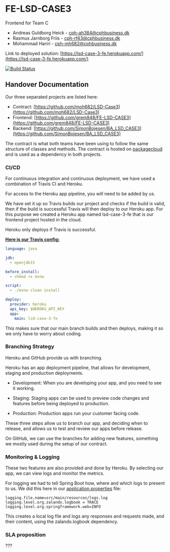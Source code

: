 # FE-LSD-CASE3

Frontend for Team C

- Andreas Guldborg Heick - cph-ah384@cphbusiness.dk
- Rasmus Jarnborg Friis - cph-rf43@cphbusiness.dk
- Mohammad Hariri - cph-mh682@cphbusiness.dk

Link to deployed solution:
[https://lsd-case-3-fe.herokuapp.com/](https://lsd-case-3-fe.herokuapp.com/)

[![Build Status](https://travis-ci.com/grem848/FE-LSD-CASE3.svg?branch=main)](https://travis-ci.com/grem848/FE-LSD-CASE3)

## Handover Documentation

Our three separated projects are listed here:

- Contract: [https://github.com/moh682/LSD-Case3](https://github.com/moh682/LSD-Case3)
- Frontend: [https://github.com/grem848/FE-LSD-CASE3](https://github.com/grem848/FE-LSD-CASE3)
- Backend: [https://github.com/SimonBojesen/BA_LSD_CASE3](https://github.com/SimonBojesen/BA_LSD_CASE3)

The contract is what both teams have been using to follow the same structure of classes and methods. The contract is hosted on [packagecloud](https://packagecloud.io/lsdckmwn/lsdcontract) and is used as a dependency in both projects.

### CI/CD

For continuous integration and continuous deployment, we have used a combination of Travis CI and Heroku.

For access to the Heroku app pipeline, you will need to be added by us.

We have set it up so Travis builds our project and checks if the build is valid, then if the build is successful Travis will then deploy to our Heroku app. For this purpose we created a Heroku app named lsd-case-3-fe that is our frontend project hosted in the cloud.

Heroku only deploys if Travis is successful.

**[Here is our Travis config:](https://github.com/grem848/FE-LSD-CASE3/blob/main/.travis.yml)**

```yml
language: java

jdk:
  - openjdk15

before_install:
  - chmod +x mvnw

script:
  - ./mvnw clean install

deploy:
  provider: heroku
  api_key: $HEROKU_API_KEY
  app:
    main: lsd-case-3-fe
```

This makes sure that our main branch builds and then deploys, making it so we only have to worry about coding.

### Branching Strategy

Heroku and GitHub provide us with branching.

Heroku has an app deployment pipeline, that allows for development, staging and production deployments.

- Development: When you are developing your app, and you need to see it working.

- Staging: Staging apps can be used to preview code changes and features before being deployed to production.

- Production: Production apps run your customer facing code.

These three steps allow us to branch our app, and deciding when to release, and allows us to test and review our apps before release.

On GitHub, we can use the branches for adding new features, something we mostly used during the setup of our contract.

### Monitoring & Logging

These two features are also provided and done by Heroku.
By selecting our app, we can view logs and monitor the metrics.

For logging we had to tell Spring Boot how, where and which logs to present to us. We did this here in our [application.properties](https://github.com/grem848/FE-LSD-CASE3/blob/main/src/main/resources/application.properties) file:

```properties
logging.file.name=src/main/resources/logs.log
logging.level.org.zalando.logbook = TRACE
logging.level.org.springframework.web=INFO
```

This creates a local log file and logs any responses and requests made, and their content, using the zalando.logbook dependency.

### SLA proposition

???
